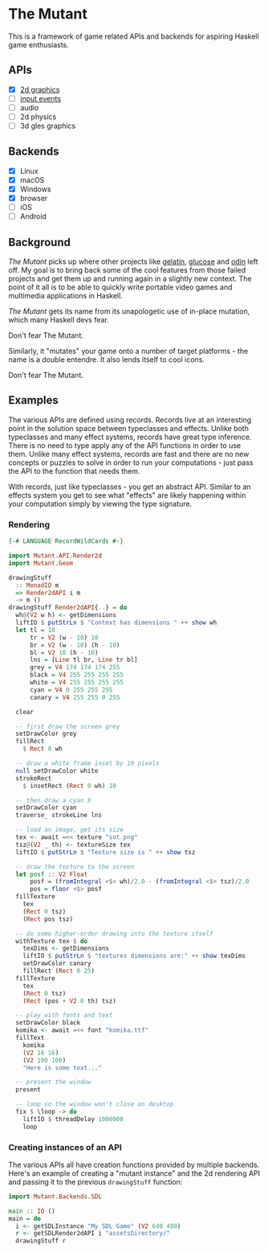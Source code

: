 # The Mutant
This is a framework of game related APIs and backends for aspiring Haskell game enthusiasts.

## APIs

- [x] [2d graphics](https://github.com/schell/the-mutant/blob/master/src/Mutant/API/Render2d.hs)
- [ ] [input events](https://github.com/schell/the-mutant/blob/master/src/Mutant/API/Events.hs)
- [ ] audio
- [ ] 2d physics
- [ ] 3d gles graphics

## Backends

- [x] Linux
- [x] macOS
- [x] Windows
- [x] browser
- [ ] iOS
- [ ] Android

## Background
*The Mutant* picks up where other projects like [gelatin][gelatin], [glucose][glucose] and
[odin][odin] left off. My goal is to bring back some of the cool features from
those failed projects and get them up and running again in a slightly new context.
The point of it all is to be able to quickly write portable video games and multimedia
applications in Haskell.

*The Mutant* gets its name from its unapologetic use of in-place mutation, which
many Haskell devs fear.

Don't fear The Mutant.

Similarly, it "mutates" your game onto a
number of target platforms - the name is a double entendre. It also lends itself to cool
icons.

Don't fear The Mutant.

[gelatin]: https://github.com/schell/gelatin
[glucose]: https://github.com/schell/glucose
[odin]: https://github.com/schell/odin

## Examples

The various APIs are defined using records. Records live at an interesting point
in the solution space between typeclasses and effects. Unlike both typeclasses
and many effect systems, records have great type inference. There is no need to
type apply any of the API functions in order to use them. Unlike many effect
systems, records are fast and there are no new concepts or puzzles to solve in
order to run your computations - just pass the API to the function that needs them.

With records, just like typeclasses - you get an abstract API. Similar to an
effects system you get to see what "effects" are likely happening within your
computation simply by viewing the type signature.

### Rendering

```haskell
{-# LANGUAGE RecordWildCards #-}

import Mutant.API.Render2d
import Mutant.Geom

drawingStuff
  :: MonadIO m
  => Render2dAPI i m
  -> m ()
drawingStuff Render2dAPI{..} = do
  wh@(V2 w h) <- getDimensions
  liftIO $ putStrLn $ "Context has dimensions " ++ show wh
  let tl = 10
      tr = V2 (w - 10) 10
      br = V2 (w - 10) (h - 10)
      bl = V2 10 (h - 10)
      lns = [Line tl br, Line tr bl]
      grey = V4 174 174 174 255
      black = V4 255 255 255 255
      white = V4 255 255 255 255
      cyan = V4 0 255 255 255
      canary = V4 255 255 0 255

  clear

  -- first draw the screen grey
  setDrawColor grey
  fillRect
    $ Rect 0 wh

  -- draw a white frame inset by 10 pixels
  null setDrawColor white
  strokeRect
    $ insetRect (Rect 0 wh) 10

  -- then draw a cyan X
  setDrawColor cyan
  traverse_ strokeLine lns

  -- load an image, get its size
  tex <- await =<< texture "sot.png"
  tsz@(V2 _ th) <- textureSize tex
  liftIO $ putStrLn $ "Texture size is " ++ show tsz

  -- draw the texture to the screen
  let posf :: V2 Float
      posf = (fromIntegral <$> wh)/2.0 - (fromIntegral <$> tsz)/2.0
      pos = floor <$> posf
  fillTexture
    tex
    (Rect 0 tsz)
    (Rect pos tsz)

  -- do some higher-order drawing into the texture itself
  withTexture tex $ do
    texDims <- getDimensions
    liftIO $ putStrLn $ "textures dimensions are:" ++ show texDims
    setDrawColor canary
    fillRect (Rect 0 25)
  fillTexture
    tex
    (Rect 0 tsz)
    (Rect (pos + V2 0 th) tsz)

  -- play with fonts and text
  setDrawColor black
  komika <- await =<< font "komika.ttf"
  fillText
    komika
    (V2 16 16)
    (V2 100 100)
    "Here is some text..."

  -- present the window
  present

  -- loop so the window won't close on desktop
  fix $ \loop -> do
    liftIO $ threadDelay 1000000
    loop
```

### Creating instances of an API

The various APIs all have creation functions provided by multiple backends.
Here's an example of creating a "mutant instance" and the 2d rendering API and
passing it to the previous `drawingStuff` function:

```haskell
import Mutant.Backends.SDL

main :: IO ()
main = do
  i <- getSDLInstance "My SDL Game" (V2 640 480)
  r <- getSDLRender2dAPI i "assetsDirectory/"
  drawingStuff r
```
